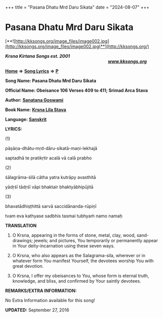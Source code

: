 +++
title = "Pasana Dhatu Mrd Daru Sikata"
date = "2024-08-07"
+++

# Pasana Dhatu Mrd Daru Sikata
[**![http://kksongs.org/image_files/image002.jpg](http://kksongs.org/image_files/image002.jpg)**](http://kksongs.org/)

**_Krsna Kirtana Songs est. 2001_**                                                                                                                                                **_www.kksongs.org_**

**[Home](http://kksongs.org/)** **⇒** **[Song Lyrics](http://kksongs.org/lyrics.html)** **⇒** **[P](http://kksongs.org/songs/song_p.html)**

**Song Name: Pasana Dhatu Mrd Daru Sikata**

**Official Name: Obeisance 106 Verses 409 to 411; Srimad Arca Stava**

**Author:** [**Sanatana Goswami**](http://kksongs.org/authors/list/sanatana_g.html)

**Book Name:** [**Krsna Lila Stava**](http://kksongs.org/authors/literature/krsnalilastava.html)

**Language:** [**Sanskrit**](http://kksongs.org/language/list/sanskrit.html)

**LYRICS:**

(1)

pāṣāṇa-dhātu-mṛd-dāru-sikatā-maṇi-lekhajā

saptadhā te pratikṛtir acalā vā calā prabho

(2)

śālagrāma-śilā cātha yatra kutrāpy avasthitā

yādṛśī tādṛśī vāpi bhaktair bhaktyābhipūjitā

(3)

bhavatādhiṣṭhittā sarvā saccidānanda-rūpiṇī

tvam eva kathyase sadbhis tasmai tubhyaḿ namo namaḥ

**TRANSLATION**

1) O Krsna, appearing in the forms of stone, metal, clay, wood, sand-drawings; jewels; and pictures, You temporarily or permanently appear in Your deity-incarnation using these seven ways.

2) O Krsna, who also appears as the Salagrama-sila, wherever or in whatever form You manifest Yourself, the devotees worship You with great devotion.

3) O Krsna, I offer my obeisances to You, whose form is eternal truth, knowledge, and bliss, and confirmed by Your saintly devotees.

**REMARKS/EXTRA INFORMATION:**

No Extra Information available for this song!

**UPDATED:** September 27, 2016